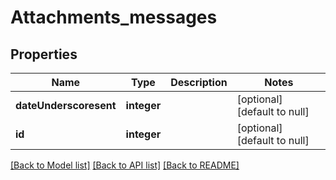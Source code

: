 # Attachments_messages

## Properties
Name | Type | Description | Notes
------------ | ------------- | ------------- | -------------
**dateUnderscoresent** | **integer** |  | [optional] [default to null]
**id** | **integer** |  | [optional] [default to null]

[[Back to Model list]](../README.md#documentation-for-models) [[Back to API list]](../README.md#documentation-for-api-endpoints) [[Back to README]](../README.md)


